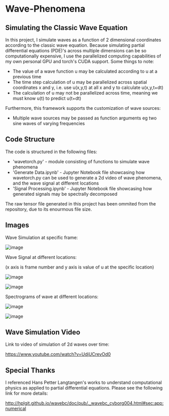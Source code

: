 # Wave-Phenomena
## Simulating the Classic Wave Equation
In this project, I simulate waves as a function of 2 dimensional coordinates according to the classic wave equation. Because simulating partial differential equations (PDE)'s across multiple dimensions can be so computationally expensive, I use the parallelized computing capabilities of my own personal GPU and torch's CUDA support. Some things to note:
* The value of a wave function u may be calculated according to u at a previous time
* The time step calculation of u may be parallelized across spatial coordinates x and y, i.e. use u(x,y,t) at all x and y to calculate u(x,y,t+dt)
* The calculation of u may not be parallelized across time, meaning we must know u(t) to predict u(t+dt)

Furthermore, this framework supports the customization of wave sources:
* Multiple wave sources may be passed as function arguments eg two sine waves of varying frequencies

## Code Structure
The code is structured in the following files:
* 'wavetorch.py' - module consisting of functions to simulate wave phenomena
* 'Generate Data.ipynb' - Jupyter Notebook file showcasing how wavetorch.py can be used to generate a 2d video of wave phenomena, and the wave signal at different locations
* 'Signal Processing.ipynb' - Jupyter Notebook file showcasing how generated signals may be spectrally decomposed

The raw tensor file generated in this project has been ommited from the repository, due to its enourmous file size.

## Images

Wave Simulation at specific frame:

![image](https://user-images.githubusercontent.com/16550043/231630331-3ed1d167-52bb-420a-b51c-b1338fc7af14.png)

Wave Signal at different locations:

(x axis is frame number and y axis is value of u at the specific location)

![image](https://user-images.githubusercontent.com/16550043/231630707-0dc3a4d0-f2f8-4c61-a18d-db632b029d15.png)

![image](https://user-images.githubusercontent.com/16550043/231630772-b56bb77b-6071-4ab3-8360-1bd7290b41e0.png)

Spectrograms of wave at different locations:

![image](https://user-images.githubusercontent.com/16550043/231631727-44dbb33d-1767-400f-9e16-20a3648add85.png)

![image](https://user-images.githubusercontent.com/16550043/231631768-4ca13671-3b85-4c62-bcdb-1a0404ca0486.png)




## Wave Simulation Video
Link to video of simulation of 2d waves over time:

https://www.youtube.com/watch?v=UdjUCrevOd0

## Special Thanks
I referenced Hans Petter Langtangen's works to understand computational physics as applied to partial differential equations. Please see the following link for more details:

http://hplgit.github.io/wavebc/doc/pub/._wavebc_cyborg004.html#sec:app:numerical
